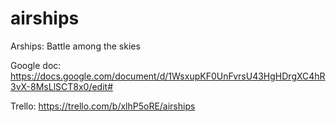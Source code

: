 # airships
Arships: Battle among the skies

Google doc: https://docs.google.com/document/d/1WsxupKF0UnFvrsU43HgHDrgXC4hR3vX-8MsLlSCT8x0/edit#

Trello: https://trello.com/b/xlhP5oRE/airships
